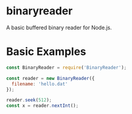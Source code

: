 # binaryreader

A basic buffered binary reader for Node.js.


# Basic Examples

```js
const BinaryReader = require('BinaryReader');

const reader = new BinaryReader({
  filename: 'hello.dat'
});

reader.seek(512);
const x = reader.nextInt();
```
